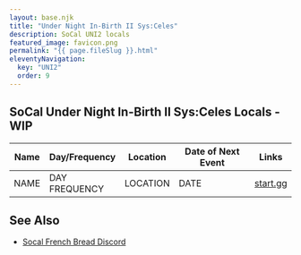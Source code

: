 ```yaml
---
layout: base.njk
title: "Under Night In-Birth II Sys:Celes"
description: SoCal UNI2 locals
featured_image: favicon.png
permalink: "{{ page.fileSlug }}.html"
eleventyNavigation:
  key: "UNI2"
  order: 9
---
```

## SoCal Under Night In-Birth II Sys:Celes Locals - WIP

| Name | Day/Frequency | Location | Date of Next Event | Links |
| --- | --- | --- | --- | --- |
| NAME | DAY<br> FREQUENCY| LOCATION | DATE | [start.gg](https://www.start.gg/) |


## See Also			
 - [Socal French Bread Discord](https://discord.gg/HRE2tVrPSQ)